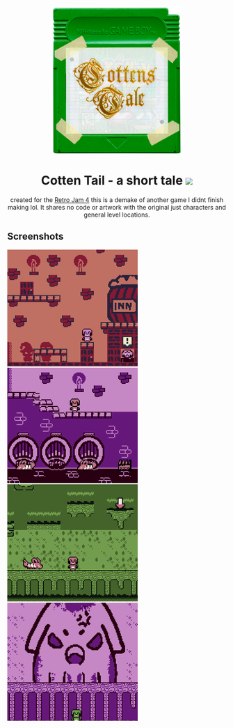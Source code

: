 
<p align="center"><img width="300px" src="./cart.png" />
</p>

<h1 align="center">Cotten Tail - a short tale <a href="todo-itch-page">
  <img src="https://img.shields.io/badge/Itch.io-FA5C5C?style=for-the-badge&logo=itch.io&logoColor=white" />
</a></h1>
<p align="center">created for the <a href="https://itch.io/jam/retro-platform-jam-4">Retro Jam 4</a> this is a demake of another game I didnt finish making lol. It shares no code or artwork with the original just characters and general level locations.</p>

## Screenshots
<p align="left">
<img width="300px" src="./screenshots/1.png" />
<img width="300px" src="./screenshots/2.png" />
<img width="300px" src="./screenshots/3.png" />
<img width="300px" src="./screenshots/4.png" />
</p>